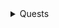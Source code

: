 <details>
  
  <summary>Quests</summary>
  &#10240;
  
#### [Californication](https://www.nexusmods.com/cyberpunk2077/mods/7833) by [Deceptious](https://www.nexusmods.com/cyberpunk2077/mods/7831)

Adds a new quest to the game associated with Judy

#### [Encore](https://www.nexusmods.com/cyberpunk2077/mods/8413) by [Deceptious](https://www.nexusmods.com/cyberpunk2077/mods/7831)

Adds a new quest to the game associated with Panam

#### [Hot Fuzz](https://www.nexusmods.com/cyberpunk2077/mods/7832) by [Deceptious](https://www.nexusmods.com/cyberpunk2077/mods/7831)

Adds another new quest to the game associated with Judy

#### [One More Light](https://www.nexusmods.com/cyberpunk2077/mods/7834) by [Deceptious](https://www.nexusmods.com/cyberpunk2077/mods/7831)

Adds a new quest to the game associated with Jackie

#### [TV Anywhere](https://www.nexusmods.com/cyberpunk2077/mods/8162) by [Deceptious](https://www.nexusmods.com/cyberpunk2077/users/4035601)

Adds a new quest to the game associated with Vik which rewards a new item
  
  &#10240;
  
</details>
